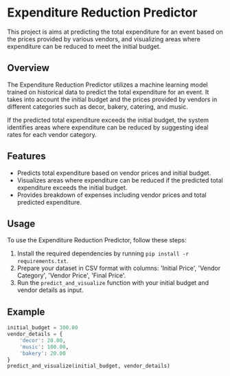 # Expenditure Reduction Predictor

This project is aims at predicting the total expenditure for an event based on the prices provided by various vendors, and visualizing areas where expenditure can be reduced to meet the initial budget.

## Overview

The Expenditure Reduction Predictor utilizes a machine learning model trained on historical data to predict the total expenditure for an event. It takes into account the initial budget and the prices provided by vendors in different categories such as decor, bakery, catering, and music.

If the predicted total expenditure exceeds the initial budget, the system identifies areas where expenditure can be reduced by suggesting ideal rates for each vendor category.

## Features

- Predicts total expenditure based on vendor prices and initial budget.
- Visualizes areas where expenditure can be reduced if the predicted total expenditure exceeds the initial budget.
- Provides breakdown of expenses including vendor prices and total predicted expenditure.

## Usage

To use the Expenditure Reduction Predictor, follow these steps:

1. Install the required dependencies by running `pip install -r requirements.txt`.
2. Prepare your dataset in CSV format with columns: 'Initial Price', 'Vendor Category', 'Vendor Price', 'Final Price'.
3. Run the `predict_and_visualize` function with your initial budget and vendor details as input.

## Example

```python
initial_budget = 300.00
vendor_details = {
    'decor': 20.00,
    'music': 100.00,
    'bakery': 20.00
}
predict_and_visualize(initial_budget, vendor_details)
